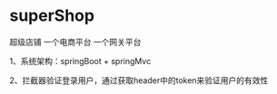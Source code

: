 # superShop
超级店铺  一个电商平台   一个网关平台   

1、系统架构：springBoot + springMvc

2、拦截器验证登录用户，通过获取header中的token来验证用户的有效性

